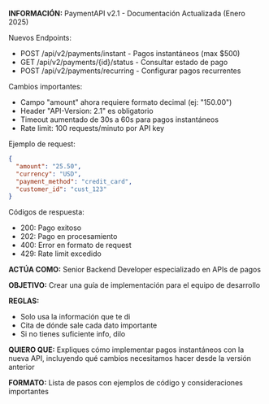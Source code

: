 **INFORMACIÓN:**
PaymentAPI v2.1 - Documentación Actualizada (Enero 2025)

Nuevos Endpoints:
- POST /api/v2/payments/instant - Pagos instantáneos (max $500)
- GET /api/v2/payments/{id}/status - Consultar estado de pago
- POST /api/v2/payments/recurring - Configurar pagos recurrentes

Cambios importantes:
- Campo "amount" ahora requiere formato decimal (ej: "150.00")
- Header "API-Version: 2.1" es obligatorio
- Timeout aumentado de 30s a 60s para pagos instantáneos
- Rate limit: 100 requests/minuto por API key

Ejemplo de request:
```json
{
  "amount": "25.50",
  "currency": "USD",
  "payment_method": "credit_card",
  "customer_id": "cust_123"
}
```

Códigos de respuesta:
- 200: Pago exitoso
- 202: Pago en procesamiento
- 400: Error en formato de request
- 429: Rate limit excedido

**ACTÚA COMO:** Senior Backend Developer especializado en APIs de pagos

**OBJETIVO:** Crear una guía de implementación para el equipo de desarrollo

**REGLAS:**
- Solo usa la información que te di
- Cita de dónde sale cada dato importante
- Si no tienes suficiente info, dilo

**QUIERO QUE:**
Expliques cómo implementar pagos instantáneos con la nueva API, incluyendo qué cambios necesitamos hacer desde la versión anterior

**FORMATO:**
Lista de pasos con ejemplos de código y consideraciones importantes